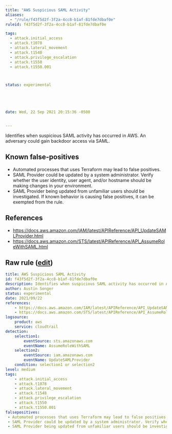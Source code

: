 ```yaml
---
title: "AWS Suspicious SAML Activity"
aliases:
  - "/rule/f43f5d2f-3f2a-4cc8-b1af-81fde7dbaf0e"
ruleid: f43f5d2f-3f2a-4cc8-b1af-81fde7dbaf0e

tags:
  - attack.initial_access
  - attack.t1078
  - attack.lateral_movement
  - attack.t1548
  - attack.privilege_escalation
  - attack.t1550
  - attack.t1550.001



status: experimental





date: Wed, 22 Sep 2021 20:15:36 -0500


---
```


Identifies when suspicious SAML activity has occurred in AWS. An adversary could gain backdoor access via SAML.

<!--more-->


## Known false-positives

* Automated processes that uses Terraform may lead to false positives.
* SAML Provider could be updated by a system administrator. Verify whether the user identity, user agent, and/or hostname should be making changes in your environment.
* SAML Provider being updated from unfamiliar users should be investigated. If known behavior is causing false positives, it can be exempted from the rule.



## References

* https://docs.aws.amazon.com/IAM/latest/APIReference/API_UpdateSAMLProvider.html
* https://docs.aws.amazon.com/STS/latest/APIReference/API_AssumeRoleWithSAML.html


## Raw rule ([edit](https://github.com/SigmaHQ/sigma/edit/master/rules/cloud/aws/aws_suspicious_saml_activity.yml))
```yaml
title: AWS Suspicious SAML Activity 
id: f43f5d2f-3f2a-4cc8-b1af-81fde7dbaf0e
description: Identifies when suspicious SAML activity has occurred in AWS. An adversary could gain backdoor access via SAML.
author: Austin Songer
status: experimental
date: 2021/09/22
references:
    - https://docs.aws.amazon.com/IAM/latest/APIReference/API_UpdateSAMLProvider.html
    - https://docs.aws.amazon.com/STS/latest/APIReference/API_AssumeRoleWithSAML.html
logsource:
    product: aws
    service: cloudtrail
detection:
    selection1:
        eventSource: sts.amazonaws.com
        eventName: AssumeRoleWithSAML
    selection2:
        eventSource: iam.amazonaws.com
        eventName: UpdateSAMLProvider
    condition: selection1 or selection2
level: medium
tags:
    - attack.initial_access
    - attack.t1078
    - attack.lateral_movement
    - attack.t1548
    - attack.privilege_escalation
    - attack.t1550
    - attack.t1550.001
falsepositives:
 - Automated processes that uses Terraform may lead to false positives.
 - SAML Provider could be updated by a system administrator. Verify whether the user identity, user agent, and/or hostname should be making changes in your environment. 
 - SAML Provider being updated from unfamiliar users should be investigated. If known behavior is causing false positives, it can be exempted from the rule.

```
